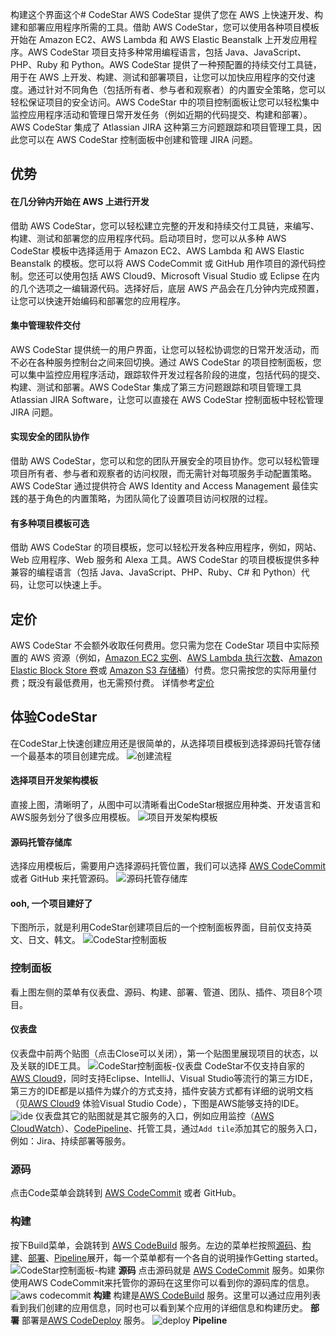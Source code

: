 构建这个界面这个# CodeStar
AWS CodeStar 提供了您在 AWS 上快速开发、构建和部署应用程序所需的工具。借助 AWS CodeStar，您可以使用各种项目模板开始在 Amazon EC2、AWS Lambda 和 AWS Elastic Beanstalk 上开发应用程序。AWS CodeStar 项目支持多种常用编程语言，包括 Java、JavaScript、PHP、Ruby 和 Python。AWS CodeStar 提供了一种预配置的持续交付工具链，用于在 AWS 上开发、构建、测试和部署项目，让您可以加快应用程序的交付速度。通过针对不同角色（包括所有者、参与者和观察者）的内置安全策略，您可以轻松保证项目的安全访问。AWS CodeStar 中的项目控制面板让您可以轻松集中监控应用程序活动和管理日常开发任务（例如近期的代码提交、构建和部署）。AWS CodeStar 集成了 Atlassian JIRA 这种第三方问题跟踪和项目管理工具，因此您可以在 AWS CodeStar 控制面板中创建和管理 JIRA 问题。

## 优势
#### 在几分钟内开始在 AWS 上进行开发
借助 AWS CodeStar，您可以轻松建立完整的开发和持续交付工具链，来编写、构建、测试和部署您的应用程序代码。启动项目时，您可以从多种 AWS CodeStar 模板中选择适用于 Amazon EC2、AWS Lambda 和 AWS Elastic Beanstalk 的模板。您可以将 AWS CodeCommit 或 GitHub 用作项目的源代码控制。您还可以使用包括 AWS Cloud9、Microsoft Visual Studio 或 Eclipse 在内的几个选项之一编辑源代码。选择好后，底层 AWS 产品会在几分钟内完成预置，让您可以快速开始编码和部署您的应用程序。
#### 集中管理软件交付
AWS CodeStar 提供统一的用户界面，让您可以轻松协调您的日常开发活动，而不必在各种服务控制台之间来回切换。通过 AWS CodeStar 的项目控制面板，您可以集中监控应用程序活动，跟踪软件开发过程各阶段的进度，包括代码的提交、构建、测试和部署。AWS CodeStar 集成了第三方问题跟踪和项目管理工具 Atlassian JIRA Software，让您可以直接在 AWS CodeStar 控制面板中轻松管理 JIRA 问题。
#### 实现安全的团队协作
借助 AWS CodeStar，您可以和您的团队开展安全的项目协作。您可以轻松管理项目所有者、参与者和观察者的访问权限，而无需针对每项服务手动配置策略。AWS CodeStar 通过提供符合 AWS Identity and Access Management 最佳实践的基于角色的内置策略，为团队简化了设置项目访问权限的过程。
#### 有多种项目模板可选
借助 AWS CodeStar 的项目模板，您可以轻松开发各种应用程序，例如，网站、Web 应用程序、Web 服务和 Alexa 工具。AWS CodeStar 的项目模板提供多种兼容的编程语言（包括 Java、JavaScript、PHP、Ruby、C# 和 Python）代码，让您可以快速上手。
## 定价
AWS CodeStar 不会额外收取任何费用。您只需为您在 CodeStar 项目中实际预置的 AWS 资源（例如，[Amazon EC2 实例](chapter11.1.md)、[AWS Lambda 执行次数](chapter11.2.md)、[Amazon Elastic Block Store 卷](chapter26.1.md)或 [Amazon S3 存储桶](chapter26.2.md)）付费。您只需按您的实际用量付费；既没有最低费用，也无需预付费。
详情参考[定价](https://aws.amazon.com/cn/codestar/pricing/?nc=sn&loc=3)
## 体验CodeStar
在CodeStar上快速创建应用还是很简单的，从选择项目模板到选择源码托管存储一个最基本的项目创建完成。
![创建流程](/assets/2019-02-17_122412.png)
#### 选择项目开发架构模板
直接上图，清晰明了，从图中可以清晰看出CodeStar根据应用种类、开发语言和AWS服务划分了很多应用模板。
![项目开发架构模板](/assets/2019-02-17_115738.png)
#### 源码托管存储库
选择应用模板后，需要用户选择源码托管位置，我们可以选择 [AWS CodeCommit](chapter4.5.md) 或者 GitHub 来托管源码。
![源码托管存储库](/assets/2019-02-17_120103.png)
#### ooh, 一个项目建好了
下图所示，就是利用CodeStar创建项目后的一个控制面板界面，目前仅支持英文、日文、韩文。
![CodeStar控制面板](/assets/2019-02-17_124608.png)
### 控制面板
看上图左侧的菜单有仪表盘、源码、构建、部署、管道、团队、插件、项目8个项目。
#### 仪表盘
仪表盘中前两个贴图（点击Close可以关闭），第一个贴图里展现项目的状态，以及关联的IDE工具。
![CodeStar控制面板-仪表盘](/assets/2019-02-17_121934.png)
CodeStar不仅支持自家的 [AWS Cloud9](chapter4.3.md)，同时支持Eclipse、IntelliJ、Visual Studio等流行的第三方IDE，第三方的IDE都是以插件为媒介的方式支持，插件安装方式都有详细的说明文档（见[AWS Cloud9](chapter4.3.md) 体验Visual Studio Code），下图是AWS能够支持的IDE。
![ide](/assets/2019-02-17_131028.png)
仪表盘其它的贴图就是其它服务的入口，例如应用监控（[AWS CloudWatch](chapter18.1.md)）、[CodePipeline](chapter4.7.md)、托管工具，通过`Add tile`添加其它的服务入口，例如：Jira、持续部署等服务。
### 源码
点击Code菜单会跳转到 [AWS CodeCommit](chapter4.5.md) 或者 GitHub。
### 构建
按下Build菜单，会跳转到 [AWS CodeBuild](chapter4.4.md) 服务。左边的菜单栏按照[源码](chapter4.5.md)、[构建](chapter4.4.md)、[部署](chapter4.6.md)、[Pipeline](chapter4.7.md)展开，每一个菜单都有一个各自的说明操作Getting started。
![CodeStar控制面板-构建](/assets/2019-02-17_152908.png)
**源码**
点击源码就是 [AWS CodeCommit](chapter4.5.md) 服务。如果你使用AWS CodeCommit来托管你的源码在这里你可以看到你的源码库的信息。
![aws codecommit](/assets/2019-02-17_155625.png)
**构建**
构建是[AWS CodeBuild](chapter4.4.md) 服务。这里可以通过应用列表看到我们创建的应用信息，同时也可以看到某个应用的详细信息和构建历史。
**部署**
部署是[AWS CodeDeploy](chapter4.6.md) 服务。
![deploy](/assets/2019-02-17_160127.png)
**Pipeline**